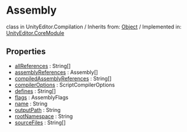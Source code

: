 # Assembly
class in UnityEditor.Compilation
 / Inherits from: <a href="https://docs.unity3d.com/6000.0/Documentation/ScriptReference/Object.html" target="_blank">Object</a> / Implemented in: <a href="https://docs.unity3d.com/6000.0/Documentation/ScriptReference/UnityEditor.CoreModule.html" target="_blank">UnityEditor.CoreModule</a>
## Properties
- <a href="https://docs.unity3d.com/6000.0/Documentation/ScriptReference/Assembly-allReferences.html" target="_blank">allReferences</a> : String[]
- <a href="https://docs.unity3d.com/6000.0/Documentation/ScriptReference/Assembly-assemblyReferences.html" target="_blank">assemblyReferences</a> : Assembly[]
- <a href="https://docs.unity3d.com/6000.0/Documentation/ScriptReference/Assembly-compiledAssemblyReferences.html" target="_blank">compiledAssemblyReferences</a> : String[]
- <a href="https://docs.unity3d.com/6000.0/Documentation/ScriptReference/Assembly-compilerOptions.html" target="_blank">compilerOptions</a> : ScriptCompilerOptions
- <a href="https://docs.unity3d.com/6000.0/Documentation/ScriptReference/Assembly-defines.html" target="_blank">defines</a> : String[]
- <a href="https://docs.unity3d.com/6000.0/Documentation/ScriptReference/Assembly-flags.html" target="_blank">flags</a> : AssemblyFlags
- <a href="https://docs.unity3d.com/6000.0/Documentation/ScriptReference/Assembly-name.html" target="_blank">name</a> : String
- <a href="https://docs.unity3d.com/6000.0/Documentation/ScriptReference/Assembly-outputPath.html" target="_blank">outputPath</a> : String
- <a href="https://docs.unity3d.com/6000.0/Documentation/ScriptReference/Assembly-rootNamespace.html" target="_blank">rootNamespace</a> : String
- <a href="https://docs.unity3d.com/6000.0/Documentation/ScriptReference/Assembly-sourceFiles.html" target="_blank">sourceFiles</a> : String[]
